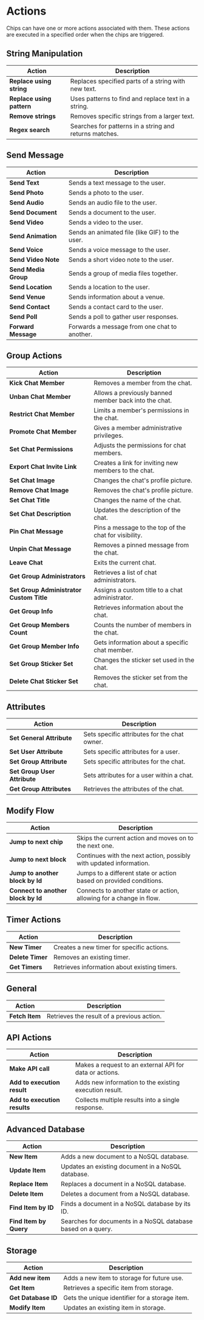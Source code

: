 # Actions

Chips can have one or more actions associated with them. These actions are executed in a specified order when the chips are triggered.

## String Manipulation

| Action                  | Description                                               |
|-------------------------|-----------------------------------------------------------|
| **Replace using string**       | Replaces specified parts of a string with new text.      |
| **Replace using pattern**        | Uses patterns to find and replace text in a string.      |
| **Remove strings**       | Removes specific strings from a larger text.             |
| **Regex search**         | Searches for patterns in a string and returns matches.   |

## Send Message

| Action                  | Description                                               |
|-------------------------|-----------------------------------------------------------|
| **Send Text**            | Sends a text message to the user.                         |
| **Send Photo**           | Sends a photo to the user.                               |
| **Send Audio**           | Sends an audio file to the user.                         |
| **Send Document**        | Sends a document to the user.                            |
| **Send Video**           | Sends a video to the user.                               |
| **Send Animation**       | Sends an animated file (like GIF) to the user.          |
| **Send Voice**           | Sends a voice message to the user.                       |
| **Send Video Note**       | Sends a short video note to the user.                   |
| **Send Media Group**      | Sends a group of media files together.                   |
| **Send Location**        | Sends a location to the user.                            |
| **Send Venue**           | Sends information about a venue.                         |
| **Send Contact**         | Sends a contact card to the user.                        |
| **Send Poll**            | Sends a poll to gather user responses.                   |
| **Forward Message**      | Forwards a message from one chat to another.             |

## Group Actions

| Action                                  | Description                                               |
|-----------------------------------------|-----------------------------------------------------------|
| **Kick Chat Member**                     | Removes a member from the chat.                          |
| **Unban Chat Member**                    | Allows a previously banned member back into the chat.    |
| **Restrict Chat Member**                 | Limits a member's permissions in the chat.               |
| **Promote Chat Member**                  | Gives a member administrative privileges.                |
| **Set Chat Permissions**                  | Adjusts the permissions for chat members.                |
| **Export Chat Invite Link**              | Creates a link for inviting new members to the chat.     |
| **Set Chat Image**                       | Changes the chat's profile picture.                      |
| **Remove Chat Image**                    | Removes the chat's profile picture.                      |
| **Set Chat Title**                       | Changes the name of the chat.                            |
| **Set Chat Description**                 | Updates the description of the chat.                     |
| **Pin Chat Message**                     | Pins a message to the top of the chat for visibility.    |
| **Unpin Chat Message**                   | Removes a pinned message from the chat.                  |
| **Leave Chat**                          | Exits the current chat.                                  |
| **Get Group Administrators**              | Retrieves a list of chat administrators.                  |
| **Set Group Administrator Custom Title**     | Assigns a custom title to a chat administrator.          |
| **Get Group Info**                            | Retrieves information about the chat.                     |
| **Get Group Members Count**                | Counts the number of members in the chat.                |
| **Get Group Member Info**                      | Gets information about a specific chat member.           |
| **Set Group Sticker Set**                  | Changes the sticker set used in the chat.                |
| **Delete Chat Sticker Set**               | Removes the sticker set from the chat.                   |

## Attributes

| Action                         | Description                                               |
|--------------------------------|-----------------------------------------------------------|
| **Set General Attribute**          | Sets specific attributes for the chat owner.             |
| **Set User Attribute**           | Sets specific attributes for a user.                     |
| **Set Group Attribute**           | Sets specific attributes for the chat.                   |
| **Set Group User Attribute**       | Sets attributes for a user within a chat.                |
| **Get Group Attributes**          | Retrieves the attributes of the chat.                    |

## Modify Flow

| Action                         | Description                                               |
|--------------------------------|-----------------------------------------------------------|
| **Jump to next chip**                       | Skips the current action and moves on to the next one.   |
| **Jump to next block**                   | Continues with the next action, possibly with updated information. |
| **Jump to another block by Id**                       | Jumps to a different state or action based on provided conditions. |
| **Connect to another block by Id**                    | Connects to another state or action, allowing for a change in flow. |

## Timer Actions

| Action                         | Description                                               |
|--------------------------------|-----------------------------------------------------------|
| **New Timer**                | Creates a new timer for specific actions.                 |
| **Delete Timer**                | Removes an existing timer.                               |
| **Get Timers**                | Retrieves information about existing timers.             |

## General

| Action                         | Description                                               |
|--------------------------------|-----------------------------------------------------------|
| **Fetch Item**                  | Retrieves the result of a previous action.               |

## API Actions

| Action                         | Description                                               |
|--------------------------------|-----------------------------------------------------------|
| **Make API call**            | Makes a request to an external API for data or actions.  |
| **Add to execution result**       | Adds new information to the existing execution result.   |
| **Add to execution results**      | Collects multiple results into a single response.        |

## Advanced Database

| Action                         | Description                                               |
|--------------------------------|-----------------------------------------------------------|
| **New Item**                   | Adds a new document to a NoSQL database.                 |
| **Update Item**                | Updates an existing document in a NoSQL database.        |
| **Replace Item**               | Replaces a document in a NoSQL database.                 |
| **Delete Item**                | Deletes a document from a NoSQL database.                |
| **Find Item by ID**              | Finds a document in a NoSQL database by its ID.         |
| **Find Item by Query**                  | Searches for documents in a NoSQL database based on a query. |

## Storage

| Action                         | Description                                               |
|--------------------------------|-----------------------------------------------------------|
| **Add new item**          | Adds a new item to storage for future use.               |
| **Get Item**             | Retrieves a specific item from storage.                  |
| **Get Database ID**               | Gets the unique identifier for a storage item.           |
| **Modify Item**          | Updates an existing item in storage.                     |
